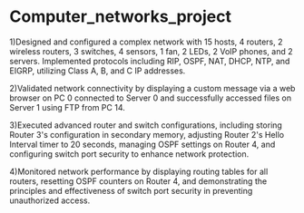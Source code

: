 # Computer_networks_project
1)Designed and configured a complex network with 15 hosts, 4 routers, 2 wireless routers, 3 switches, 4 sensors, 1 fan, 2 LEDs, 2 VoIP phones, and 2 servers. Implemented protocols including RIP, OSPF, NAT, DHCP, NTP, and EIGRP, utilizing Class A, B, and C IP addresses.

2)Validated network connectivity by displaying a custom message via a web browser on PC 0 connected to Server 0 and successfully accessed files on Server 1 using FTP from PC 14.

3)Executed advanced router and switch configurations, including storing Router 3's configuration in secondary memory, adjusting Router 2's Hello Interval timer to 20 seconds, managing OSPF settings on Router 4, and configuring switch port security to enhance network protection.

4)Monitored network performance by displaying routing tables for all routers, resetting OSPF counters on Router 4, and demonstrating the principles and effectiveness of switch port security in preventing unauthorized access.
